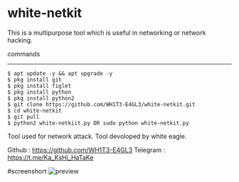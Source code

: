 # white-netkit
This is  a multipurpose tool which is useful in networking or network hacking.

commands
_______________
	$ apt update -y && apt upgrade -y
	$ pkg install git
	$ pkg install figlet
  	$ pkg install python
	$ pkg install python2
	$ git clone https://github.com/WH1T3-E4GL3/white-netkit.git
	$ cd white-netkit
	$ git pull
	$ python2 white-netkiit.py OR sudo python white-netkit.py

Tool used for network attack.
Tool devoloped by white eagle.

Github   : https://github.com/WH1T3-E4GL3
Telegram : https://t.me/Ka_KsHi_HaTaKe

#screenshort
![preview](https://user-images.githubusercontent.com/118425907/209818318-11856847-77b2-4ea4-a75e-a40d226bc808.png)
